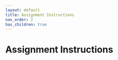 ```yaml
---
layout: default
title: Assignment Instructions
nav_order: 2
has_children: true
---
```


# Assignment Instructions
<!--
1. Assignment 0: [Introduction to GitHub and Markdown](a0-intro-to-github)
2. Assignment 1: [Climate Claims](a1-climate-claims)
3. Assignment 2: [Climate Data](a2-climate-data)
4. Assignment 3: [Scientific Programming](a3-scientific-programming)
-->